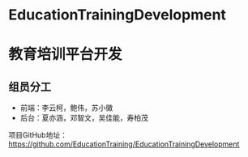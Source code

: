 # EducationTrainingDevelopment
# 教育培训平台开发
## 组员分工
- 前端：李云柯，鲍伟，苏小徽
- 后台：夏亦涵，邓智文，吴佳能，寿柏茂

项目GitHub地址：https://github.com/EducationTraining/EducationTrainingDevelopment
